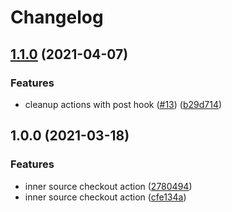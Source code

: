 # Changelog

## [1.1.0](https://github.com/philips-software/inner-source-checkout-action/compare/v1.0.0...v1.1.0) (2021-04-07)


### Features

* cleanup actions with post hook ([#13](https://github.com/philips-software/inner-source-checkout-action/issues/13)) ([b29d714](https://github.com/philips-software/inner-source-checkout-action/commit/b29d714699cb48a83e5ac4344cfb6d4224a17b99))

## 1.0.0 (2021-03-18)


### Features

* inner source checkout action ([2780494](https://github.com/philips-software/inner-source-checkout-action/commit/2780494763f8a55c7266530e1a1ba0863d85fc4b))
* inner source checkout action ([cfe134a](https://github.com/philips-software/inner-source-checkout-action/commit/cfe134acd47f7a81b934d5e759fce4ffe247ec64))
